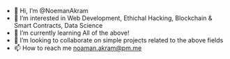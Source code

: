 - 👋 Hi, I’m @NoemanAkram
- 👀 I’m interested in Web Development, Ethichal Hacking, Blockchain & Smart Contracts, Data Science
- 🌱 I’m currently learning All of the above!
- 💞️ I’m looking to collaborate on simple projects related to the above fields
- 📫 How to reach me noaman.akram@pm.me


<!---
NoemanAkram/NoemanAkram is a ✨ special ✨ repository because its `README.md` (this file) appears on your GitHub profile.
You can click the Preview link to take a look at your changes.
--->
